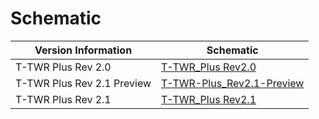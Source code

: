 # Schematic

| Version Information        | Schematic                                                  |
| -------------------------- | ---------------------------------------------------------- |
| T-TWR Plus Rev 2.0         | [T-TWR_Plus Rev2.0](T-TWR-Plus_Rev2.0.pdf)                 |
| T-TWR Plus Rev 2.1 Preview | [T-TWR-Plus_Rev2.1-Preview](T-TWR-Plus_Rev2.1-Preview.pdf) |
| T-TWR Plus Rev 2.1         | [T-TWR_Plus Rev2.1](T-TWR-Plus_Rev2.1.pdf)                 |
